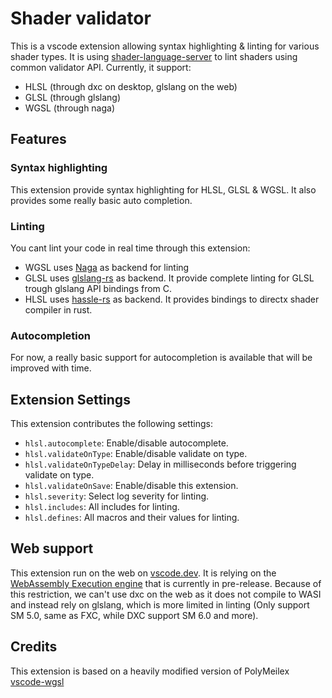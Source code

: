 # Shader validator

This is a vscode extension allowing syntax highlighting & linting for various shader types. It is using [shader-language-server](https://github.com/antaalt/shader-language-server) to lint shaders using common validator API. Currently, it support:

- HLSL (through dxc on desktop, glslang on the web)
- GLSL (through glslang)
- WGSL (through naga)

## Features

### Syntax highlighting

This extension provide syntax highlighting for HLSL, GLSL & WGSL. It also provides some really basic auto completion.

### Linting

You cant lint your code in real time through this extension:
- WGSL uses [Naga](https://github.com/gfx-rs/naga) as backend for linting
- GLSL uses [glslang-rs](https://github.com/SnowflakePowered/glslang-rs) as backend. It provide complete linting for GLSL trough glslang API bindings from C.
- HLSL uses [hassle-rs](https://github.com/Traverse-Research/hassle-rs) as backend. It provides bindings to directx shader compiler in rust.

### Autocompletion

For now, a really basic support for autocompletion is available that will be improved with time.

## Extension Settings

This extension contributes the following settings:

* `hlsl.autocomplete`: Enable/disable autocomplete.
* `hlsl.validateOnType`: Enable/disable validate on type.
* `hlsl.validateOnTypeDelay`: Delay in milliseconds before triggering validate on type.
* `hlsl.validateOnSave`: Enable/disable this extension.
* `hlsl.severity`: Select log severity for linting.
* `hlsl.includes`: All includes for linting.
* `hlsl.defines`: All macros and their values for linting.

## Web support

This extension run on the web on [vscode.dev](https://vscode.dev/). It is relying on the [WebAssembly Execution engine](https://marketplace.visualstudio.com/items?itemName=ms-vscode.wasm-wasi-core) that is currently in pre-release. Because of this restriction, we can't use dxc on the web as it does not compile to WASI and instead rely on glslang, which is more limited in linting (Only support SM 5.0, same as FXC, while DXC support SM 6.0 and more).

## Credits

This extension is based on a heavily modified version of PolyMeilex [vscode-wgsl](https://github.com/PolyMeilex/vscode-wgsl)